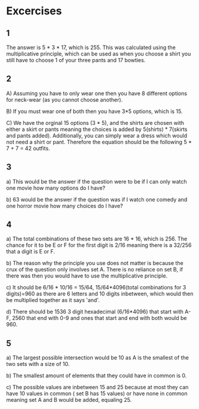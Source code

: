 # Excercises

## 1

The answer is 5 * 3 * 17, which is 255. This was calculated using the multiplicative principle, which can be used as when you choose a shirt you still have to choose 1 of your three pants and 17 bowties.

## 2

A) Assuming you have to only wear one then you have 8 different options for neck-wear (as you cannot choose another).

B) If you must wear one of both then you have 3*5 options, which is 15.

C) We have the orginal 15 options (3 * 5), and the shirts are chosen with either a skirt or pants meaning the choices is added by 5(shirts) * 7(skirts and pants added). Additionally, you can simply wear a dress which would not need a shirt or pant. Therefore the equation should be the following 5 * 7 + 7 = 42 outfits.

## 3

a) This would be the answer if the question were to be if I can only watch one movie how many options do I have?

b) 63 would be the answer if the question was if I watch one comedy and one horror movie how many choices do I have?

## 4

a) The total combinations of these two sets are 16 * 16, which is 256. The chance for it to be E or F for the first digit is 2/16 meaning there is a 32/256 that a digit is E or F.

b) The reason why the principle you use does not matter is because the crux of the question only involves set A. There is no reliance on set B, if there was then you would have to use the multiplicative principle.

c) It should be 6/16 * 10/16 = 15/64, 15/64*4096(total combinations for 3 digits)=960 as there are 6 letters and 10 digits inbetween, which would then be multiplied together as it says 'and'.

d) There should be 1536 3 digit hexadecimal (6/16*4096) that start with A-F, 2560 that end with 0-9 and ones that start and end with both would be 960.

## 5

a) The largest possible intersection would be 10 as A is the smallest of the two sets with a size of 10.

b) The smallest amount of elements that they could have in common is 0.

c) The possible values are inbetween 15 and 25 because at most they can have 10 values in common ( set B has 15 values) or have none in common meaning set A and B would be added, equaling 25.